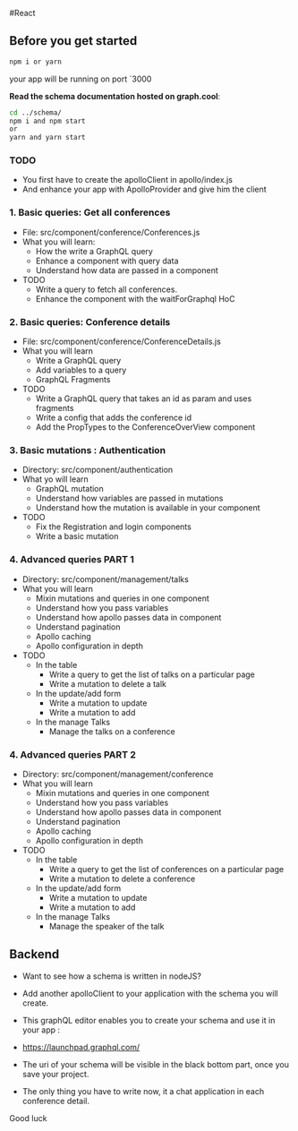 
#React 

## Before you get started

```bash
npm i or yarn
```
your app will be running on port `3000

**Read the schema documentation hosted on graph.cool**:

```bash
cd ../schema/
npm i and npm start
or 
yarn and yarn start
```


### TODO
- You first have to create the apolloClient in apollo/index.js
- And enhance your app with ApolloProvider and give him the client


### 1. Basic queries: Get all conferences
- File: src/component/conference/Conferences.js
- What you will learn:
  - How the write a GraphQL query
  - Enhance a component with query data
  - Understand how data are passed in a component
- TODO
  - Write a query to fetch all conferences. 
  - Enhance the component with the waitForGraphql HoC

 ### 2. Basic queries: Conference details
- File: src/component/conference/ConferenceDetails.js
- What you will learn
  - Write a GraphQL query
  - Add variables to a query
  - GraphQL Fragments
- TODO
  - Write a GraphQL query that takes an id as param and uses fragments
  - Write a config that adds the conference id
  - Add the PropTypes to the ConferenceOverView component
  

 ### 3. Basic mutations : Authentication
- Directory: src/component/authentication
- What yo will learn
  - GraphQL mutation
  - Understand how variables are passed in mutations
  - Understand how the mutation is available in your component
- TODO
  - Fix the Registration and login components
  - Write a basic mutation

 ### 4. Advanced queries PART 1
- Directory: src/component/management/talks
- What you will learn
  - Mixin mutations and queries in one component
  - Understand how you pass variables
  - Understand how apollo passes data in component
  - Understand pagination
  - Apollo caching
  - Apollo configuration in depth
- TODO
  - In the table 
    - Write a query to get the list of talks on a particular page
    - Write a mutation to delete a talk
  - In the update/add form
    - Write a mutation to update
    - Write a mutation to add
  - In the manage Talks
    - Manage the talks on a conference

 ### 4. Advanced queries PART 2
- Directory: src/component/management/conference
- What you will learn
  - Mixin mutations and queries in one component
  - Understand how you pass variables
  - Understand how apollo passes data in component
  - Understand pagination
  - Apollo caching
  - Apollo configuration in depth
- TODO
  - In the table 
    - Write a query to get the list of conferences on a particular page
    - Write a mutation to delete a conference
  - In the update/add form
    - Write a mutation to update
    - Write a mutation to add
  - In the manage Talks
    - Manage the speaker of the talk



## Backend

- Want to see how a schema is written in nodeJS?
- Add another apolloClient to your application with the schema you will create.
- This graphQL editor enables you to create your schema and use it in your app :
- https://launchpad.graphql.com/

- The uri of your schema will be visible in the black bottom part, once you save your project.

- The only thing you have to write now, it a chat application in each conference detail.

Good luck




